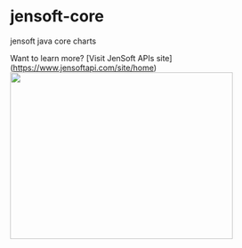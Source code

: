 # jensoft-core
jensoft java core charts 

Want to learn more? [Visit JenSoft APIs site] (https://www.jensoftapi.com/site/home)
<img width="400" height="300" src="https://www.jensoftapi.com/site//WebViewRequest?group=overview&amp;view=pie&amp;width=800&amp;height=600">

